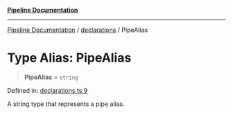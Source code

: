 [**Pipeline Documentation**](../../README.md)

***

[Pipeline Documentation](../../README.md) / [declarations](../README.md) / PipeAlias

# Type Alias: PipeAlias

> **PipeAlias** = `string`

Defined in: [declarations.ts:9](https://github.com/stonemjs/pipeline/blob/2eff0e8e1fb564de78ed833206823c91f7932eb4/src/declarations.ts#L9)

A string type that represents a pipe alias.
